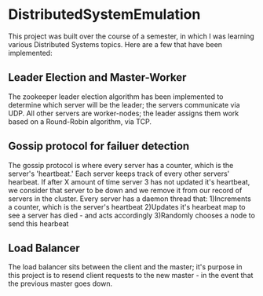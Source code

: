 # DistributedSystemEmulation
This project was built over the course of a semester, in which I was learning various Distributed Systems topics. Here are a few that have been implemented: 

## Leader Election and Master-Worker
The zookeeper leader election algorithm has been implemented to determine which server will be the leader; the servers communicate via UDP. All other servers are worker-nodes; the leader assigns them work 
based on a Round-Robin algorithm, via TCP. 

## Gossip protocol for failuer detection
The gossip protocol is where every server has a counter, which is the server's 'heartbeat.' Each server keeps track of every other servers' hearbeat. If after X amount of time server 3 has not updated it's heartbeat, we consider that server to be down and we remove it from our record of servers in the cluster. Every server has a daemon thread that:
1)Increments a counter, which is the server's heartbeat 
2)Updates it's hearbeat map to see a server has died - and acts accordingly
3)Randomly chooses a node to send this hearbeat

## Load Balancer
The load balancer sits between the client and the master; it's purpose in this project is to resend client requests to the new master - in the event that the previous master goes down. 

